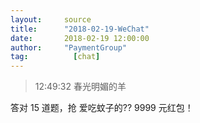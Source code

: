 ```yaml
---
layout:     source 
title:      "2018-02-19-WeChat"
date:       2018-02-19 12:00:00
author:     "PaymentGroup"
tag:		  [chat]
---
```

> 12:49:32  春光明媚的羊  
   
答对 15 道题，抢 爱吃蚊子的?? 9999 元红包！  
   
